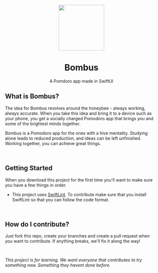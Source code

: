 <p align="middle">
  <img src="https://user-images.githubusercontent.com/18172931/110843326-25fcac00-8276-11eb-9e5e-039c0556956e.png" height="150px" >
</p>

<h1 align="center">Bombus</h1>

<p align="middle">
  A Pomdoro app made in SwiftUI
</p>

## What is Bombus?

The idea for Bombus revolves around the honeybee - always working, always accurate. When you take this idea and bring it to a device such as your phone, you get a socially charged Pomodoro app that brings you and some of the brightest minds together.

Bombus is a Pomodoro app for the ones with a hive mentality. Studying alone leads to reduced production, and ideas can be left unfinished. Working together, you can achieve great things.

<br>

## Getting Started

When you download this project for the first time you'll want to make sure you have a few things in order.
- This project uses [SwiftLint](https://github.com/realm/SwiftLint). To contribute make sure that you install SwiftLint so that you can follow the code format.

<br>

## How do I contribute?

Just fork this repo, create your branches and create a pull request when you want to contribute. If anything breaks, we'll fix it along the way!

<br>

*This project is for learning. We want everyone that contributes to try something new. Something they havent done before.*
